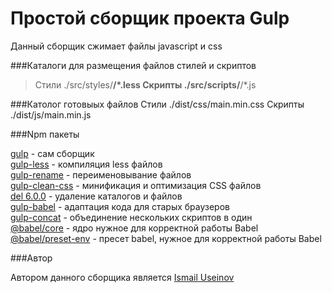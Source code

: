 # Простой сборщик проекта Gulp  

Данный сборщик сжимает файлы javascript и css  

###Каталоги для размещения файлов стилей и скриптов  

>Стили ./src/styles/**/*.less
>Скрипты ./src/scripts/**/*.js

###Католог готовыых файлов
    Стили ./dist/css/main.min.css
    Скрипты ./dist/js/main.min.js

###Npm пакеты

[gulp](https://gulpjs.com/) - сам сборщик  
[gulp-less](https://www.npmjs.com/package/gulp-less) - компиляция less файлов  
[gulp-rename](https://www.npmjs.com/package/gulp-rename) - переименовывание файлов  
[gulp-clean-css](https://www.npmjs.com/package/gulp-clean-css) - минификация и оптимизация CSS файлов  
[del 6.0.0](https://www.npmjs.com/package/del) - удаление каталогов и файлов  
[gulp-babel](https://www.npmjs.com/package/gulp-babel) - адаптация кода для старых браузеров  
[gulp-concat](https://www.npmjs.com/package/gulp-concat) - объединение нескольких скриптов в один  
[@babel/core](https://www.npmjs.com/package/@babel/core) - ядро нужное для корректной работы Babel  
[@babel/preset-env](https://www.npmjs.com/package/@babel/preset-env) - пресет babel, нужное для корректной работы Babel  

###Автор

Автором данного сборщика является [Ismail Useinov](https://github.com/morphIsmail)
